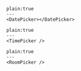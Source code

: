 
```react
plain:true
---
<DatePicker></DatePicker>
```

```react
plain:true
---
<TimePicker />
```

```react
plain:true
---
<RoomPicker /> 
```

